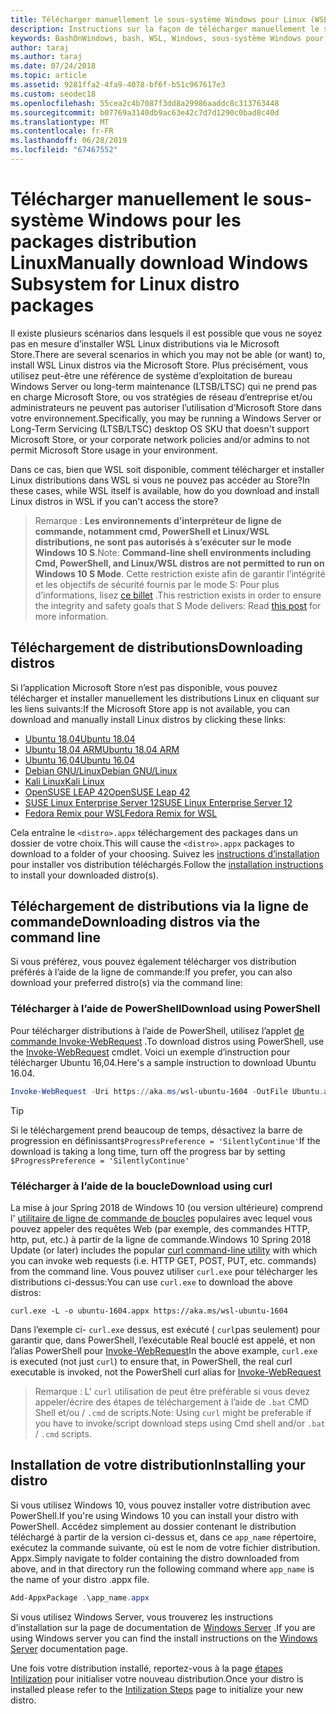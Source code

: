 ```yaml
---
title: Télécharger manuellement le sous-système Windows pour Linux (WSL) distributions
description: Instructions sur la façon de télécharger manuellement le sous-système Windows pour les distributions Linux.
keywords: BashOnWindows, bash, WSL, Windows, sous-système Windows pour Linux, WSL, sous-système Windows, distribution, Ubuntu, openSUSE, SLES, Debian, Kali
author: taraj
ms.author: taraj
ms.date: 07/24/2018
ms.topic: article
ms.assetid: 9281ffa2-4fa9-4078-bf6f-b51c967617e3
ms.custom: seodec18
ms.openlocfilehash: 55cea2c4b7087f3dd8a29986aaddc8c313763448
ms.sourcegitcommit: b07769a3140db9ac63e42c7d7d1290c0bad8c40d
ms.translationtype: MT
ms.contentlocale: fr-FR
ms.lasthandoff: 06/28/2019
ms.locfileid: "67467552"
---
```

# <a name="manually-download-windows-subsystem-for-linux-distro-packages"></a><span data-ttu-id="7332f-104">Télécharger manuellement le sous-système Windows pour les packages distribution Linux</span><span class="sxs-lookup"><span data-stu-id="7332f-104">Manually download Windows Subsystem for Linux distro packages</span></span>

<span data-ttu-id="7332f-105">Il existe plusieurs scénarios dans lesquels il est possible que vous ne soyez pas en mesure d’installer WSL Linux distributions via le Microsoft Store.</span><span class="sxs-lookup"><span data-stu-id="7332f-105">There are several scenarios in which you may not be able (or want) to, install WSL Linux distros via the Microsoft Store.</span></span> <span data-ttu-id="7332f-106">Plus précisément, vous utilisez peut-être une référence de système d’exploitation de bureau Windows Server ou long-term maintenance (LTSB/LTSC) qui ne prend pas en charge Microsoft Store, ou vos stratégies de réseau d’entreprise et/ou administrateurs ne peuvent pas autoriser l’utilisation d’Microsoft Store dans votre environnement.</span><span class="sxs-lookup"><span data-stu-id="7332f-106">Specifically, you may be running a Windows Server or Long-Term Servicing (LTSB/LTSC) desktop OS SKU that doesn't support Microsoft Store, or your corporate network policies and/or admins to not permit Microsoft Store usage in your environment.</span></span>

<span data-ttu-id="7332f-107">Dans ce cas, bien que WSL soit disponible, comment télécharger et installer Linux distributions dans WSL si vous ne pouvez pas accéder au Store?</span><span class="sxs-lookup"><span data-stu-id="7332f-107">In these cases, while WSL itself is available, how do you download and install Linux distros in WSL if you can't access the store?</span></span>

> <span data-ttu-id="7332f-108">Remarque : **Les environnements d’interpréteur de ligne de commande, notamment cmd, PowerShell et Linux/WSL distributions, ne sont pas autorisés à s’exécuter sur le mode Windows 10 S**.</span><span class="sxs-lookup"><span data-stu-id="7332f-108">Note: **Command-line shell environments including Cmd, PowerShell, and Linux/WSL distros are not permitted to run on Windows 10 S Mode**.</span></span> <span data-ttu-id="7332f-109">Cette restriction existe afin de garantir l’intégrité et les objectifs de sécurité fournis par le mode S: Pour plus d’informations, lisez [ce billet](https://blogs.msdn.microsoft.com/commandline/2017/05/18/will-linux-distros-run-on-windows-10-s/) .</span><span class="sxs-lookup"><span data-stu-id="7332f-109">This restriction exists in order to ensure the integrity and safety goals that S Mode delivers: Read [this post](https://blogs.msdn.microsoft.com/commandline/2017/05/18/will-linux-distros-run-on-windows-10-s/) for more information.</span></span>

## <a name="downloading-distros"></a><span data-ttu-id="7332f-110">Téléchargement de distributions</span><span class="sxs-lookup"><span data-stu-id="7332f-110">Downloading distros</span></span>

<span data-ttu-id="7332f-111">Si l’application Microsoft Store n’est pas disponible, vous pouvez télécharger et installer manuellement les distributions Linux en cliquant sur les liens suivants:</span><span class="sxs-lookup"><span data-stu-id="7332f-111">If the Microsoft Store app is not available, you can download and manually install Linux distros by clicking these links:</span></span>
* [<span data-ttu-id="7332f-112">Ubuntu 18,04</span><span class="sxs-lookup"><span data-stu-id="7332f-112">Ubuntu 18.04</span></span>](https://aka.ms/wsl-ubuntu-1804)
* [<span data-ttu-id="7332f-113">Ubuntu 18,04 ARM</span><span class="sxs-lookup"><span data-stu-id="7332f-113">Ubuntu 18.04 ARM</span></span>](https://aka.ms/wsl-ubuntu-1804-arm)
* [<span data-ttu-id="7332f-114">Ubuntu 16,04</span><span class="sxs-lookup"><span data-stu-id="7332f-114">Ubuntu 16.04</span></span>](https://aka.ms/wsl-ubuntu-1604)
* [<span data-ttu-id="7332f-115">Debian GNU/Linux</span><span class="sxs-lookup"><span data-stu-id="7332f-115">Debian GNU/Linux</span></span>](https://aka.ms/wsl-debian-gnulinux)
* [<span data-ttu-id="7332f-116">Kali Linux</span><span class="sxs-lookup"><span data-stu-id="7332f-116">Kali Linux</span></span>](https://aka.ms/wsl-kali-linux)
* [<span data-ttu-id="7332f-117">OpenSUSE LEAP 42</span><span class="sxs-lookup"><span data-stu-id="7332f-117">OpenSUSE Leap 42</span></span>](https://aka.ms/wsl-opensuse-42)
* [<span data-ttu-id="7332f-118">SUSE Linux Enterprise Server 12</span><span class="sxs-lookup"><span data-stu-id="7332f-118">SUSE Linux Enterprise Server 12</span></span>](https://aka.ms/wsl-sles-12)
* [<span data-ttu-id="7332f-119">Fedora Remix pour WSL</span><span class="sxs-lookup"><span data-stu-id="7332f-119">Fedora Remix for WSL</span></span>](https://github.com/WhitewaterFoundry/WSLFedoraRemix/releases/)

<span data-ttu-id="7332f-120">Cela entraîne le `<distro>.appx` téléchargement des packages dans un dossier de votre choix.</span><span class="sxs-lookup"><span data-stu-id="7332f-120">This will cause the `<distro>.appx` packages to download to a folder of your choosing.</span></span> <span data-ttu-id="7332f-121">Suivez les [instructions d’installation](#Installing-your-distro) pour installer vos distribution téléchargés.</span><span class="sxs-lookup"><span data-stu-id="7332f-121">Follow the [installation instructions](#Installing-your-distro) to install your downloaded distro(s).</span></span>

## <a name="downloading-distros-via-the-command-line"></a><span data-ttu-id="7332f-122">Téléchargement de distributions via la ligne de commande</span><span class="sxs-lookup"><span data-stu-id="7332f-122">Downloading distros via the command line</span></span>
<span data-ttu-id="7332f-123">Si vous préférez, vous pouvez également télécharger vos distribution préférés à l’aide de la ligne de commande:</span><span class="sxs-lookup"><span data-stu-id="7332f-123">If you prefer, you can also download your preferred distro(s) via the command line:</span></span>

 ### <a name="download-using-powershell"></a><span data-ttu-id="7332f-124">Télécharger à l’aide de PowerShell</span><span class="sxs-lookup"><span data-stu-id="7332f-124">Download using PowerShell</span></span>
 <span data-ttu-id="7332f-125">Pour télécharger distributions à l’aide de PowerShell, utilisez l’applet [de commande Invoke-WebRequest](https://msdn.microsoft.com/powershell/reference/5.1/microsoft.powershell.utility/invoke-webrequest) .</span><span class="sxs-lookup"><span data-stu-id="7332f-125">To download distros using PowerShell, use the [Invoke-WebRequest](https://msdn.microsoft.com/powershell/reference/5.1/microsoft.powershell.utility/invoke-webrequest) cmdlet.</span></span> <span data-ttu-id="7332f-126">Voici un exemple d’instruction pour télécharger Ubuntu 16,04.</span><span class="sxs-lookup"><span data-stu-id="7332f-126">Here's a sample instruction to download Ubuntu 16.04.</span></span>

```powershell
Invoke-WebRequest -Uri https://aka.ms/wsl-ubuntu-1604 -OutFile Ubuntu.appx -UseBasicParsing
```

> [!TIP]
> <span data-ttu-id="7332f-127">Si le téléchargement prend beaucoup de temps, désactivez la barre de progression en définissant`$ProgressPreference = 'SilentlyContinue'`</span><span class="sxs-lookup"><span data-stu-id="7332f-127">If the download is taking a long time, turn off the progress bar by setting `$ProgressPreference = 'SilentlyContinue'`</span></span>

### <a name="download-using-curl"></a><span data-ttu-id="7332f-128">Télécharger à l’aide de la boucle</span><span class="sxs-lookup"><span data-stu-id="7332f-128">Download using curl</span></span>
<span data-ttu-id="7332f-129">La mise à jour Spring 2018 de Windows 10 (ou version ultérieure) comprend l' [utilitaire de ligne de commande de boucles](https://curl.haxx.se/) populaires avec lequel vous pouvez appeler des requêtes Web (par exemple, des commandes HTTP, http, put, etc.) à partir de la ligne de commande.</span><span class="sxs-lookup"><span data-stu-id="7332f-129">Windows 10 Spring 2018 Update (or later) includes the popular [curl command-line utility](https://curl.haxx.se/) with which you can invoke web requests (i.e. HTTP GET, POST, PUT, etc. commands) from the command line.</span></span> <span data-ttu-id="7332f-130">Vous pouvez utiliser `curl.exe` pour télécharger les distributions ci-dessus:</span><span class="sxs-lookup"><span data-stu-id="7332f-130">You can use `curl.exe` to download the above distros:</span></span>

```console
curl.exe -L -o ubuntu-1604.appx https://aka.ms/wsl-ubuntu-1604
```

<span data-ttu-id="7332f-131">Dans l’exemple ci- `curl.exe` dessus, est exécuté ( `curl`pas seulement) pour garantir que, dans PowerShell, l’exécutable Real bouclé est appelé, et non l’alias PowerShell pour [Invoke-WebRequest](https://docs.microsoft.com/en-us/powershell/module/microsoft.powershell.utility/invoke-webrequest?view=powershell-6)</span><span class="sxs-lookup"><span data-stu-id="7332f-131">In the above example, `curl.exe` is executed (not just `curl`) to ensure that, in PowerShell, the real curl executable is invoked, not the PowerShell curl alias for [Invoke-WebRequest](https://docs.microsoft.com/en-us/powershell/module/microsoft.powershell.utility/invoke-webrequest?view=powershell-6)</span></span>

> <span data-ttu-id="7332f-132">Remarque : L' `curl` utilisation de peut être préférable si vous devez appeler/écrire des étapes de téléchargement à l’aide de `.bat` CMD Shell et/ou  /  `.cmd` de scripts.</span><span class="sxs-lookup"><span data-stu-id="7332f-132">Note: Using `curl` might be preferable if you have to invoke/script download steps using Cmd shell and/or `.bat` / `.cmd` scripts.</span></span>

## <a name="installing-your-distro"></a><span data-ttu-id="7332f-133">Installation de votre distribution</span><span class="sxs-lookup"><span data-stu-id="7332f-133">Installing your distro</span></span>
<span data-ttu-id="7332f-134">Si vous utilisez Windows 10, vous pouvez installer votre distribution avec PowerShell.</span><span class="sxs-lookup"><span data-stu-id="7332f-134">If you're using Windows 10 you can install your distro with PowerShell.</span></span> <span data-ttu-id="7332f-135">Accédez simplement au dossier contenant le distribution téléchargé à partir de la version ci-dessus et, dans ce `app_name` répertoire, exécutez la commande suivante, où est le nom de votre fichier distribution. Appx.</span><span class="sxs-lookup"><span data-stu-id="7332f-135">Simply navigate to folder containing the distro downloaded from above, and in that directory run the following command where `app_name` is the name of your distro .appx file.</span></span>  
```Powershell
Add-AppxPackage .\app_name.appx
```

<span data-ttu-id="7332f-136">Si vous utilisez Windows Server, vous trouverez les instructions d’installation sur la page de documentation de [Windows Server](install-on-server.md) .</span><span class="sxs-lookup"><span data-stu-id="7332f-136">If you are using Windows server you can find the install instructions on the [Windows Server](install-on-server.md) documentation page.</span></span>

<span data-ttu-id="7332f-137">Une fois votre distribution installé, reportez-vous à la page [étapes Intilization](initialize-distro.md) pour initialiser votre nouveau distribution.</span><span class="sxs-lookup"><span data-stu-id="7332f-137">Once your distro is installed please refer to the [Intilization Steps](initialize-distro.md) page to initialize your new distro.</span></span>
